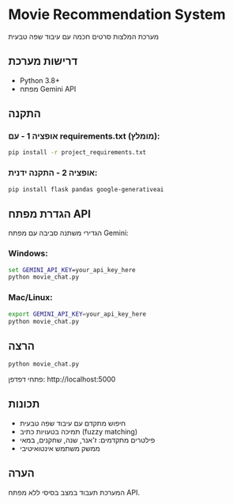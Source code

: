 # Movie Recommendation System
מערכת המלצות סרטים חכמה עם עיבוד שפה טבעית

## דרישות מערכת
- Python 3.8+
- מפתח Gemini API

## התקנה

### אופציה 1 - עם requirements.txt (מומלץ):
```bash
pip install -r project_requirements.txt
```

### אופציה 2 - התקנה ידנית:
```bash
pip install flask pandas google-generativeai
```

## הגדרת מפתח API
הגדירי משתנה סביבה עם מפתח Gemini:

### Windows:
```cmd
set GEMINI_API_KEY=your_api_key_here
python movie_chat.py
```

### Mac/Linux:
```bash
export GEMINI_API_KEY=your_api_key_here
python movie_chat.py
```

## הרצה
```bash
python movie_chat.py
```
פתחי דפדפן: http://localhost:5000

## תכונות
- חיפוש מתקדם עם עיבוד שפה טבעית
- תמיכה בטעויות כתיב (fuzzy matching)
- פילטרים מתקדמים: ז'אנר, שנה, שחקנים, במאי
- ממשק משתמש אינטואיטיבי

## הערה
המערכת תעבוד במצב בסיסי ללא מפתח API.